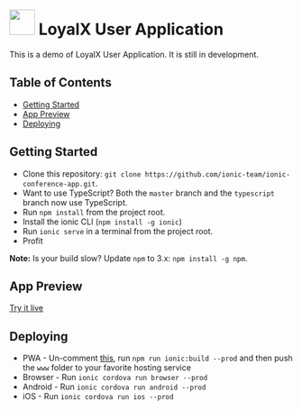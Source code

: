# <img src="https://avatars1.githubusercontent.com/u/33500684" height="45px"/> LoyalX User Application

This is a demo of LoyalX User Application. It is still in development.

## Table of Contents
 - [Getting Started](#getting-started)
 - [App Preview](#app-preview)
 - [Deploying](#deploying)


## Getting Started

* Clone this repository: `git clone https://github.com/ionic-team/ionic-conference-app.git`.
* Want to use TypeScript? Both the `master` branch and the `typescript` branch now use TypeScript.
* Run `npm install` from the project root.
* Install the ionic CLI (`npm install -g ionic`)
* Run `ionic serve` in a terminal from the project root.
* Profit

**Note:** Is your build slow? Update `npm` to 3.x: `npm install -g npm`.

## App Preview

[Try it live](http://165.165.131.155:8101/)


## Deploying

* PWA - Un-comment [this](https://github.com/MarcWafik/Loyalty-Chain/blob/master/user-app/src/index.html#L19,L20,L21,L22,L23,L24,L25), run `npm run ionic:build --prod` and then push the `www` folder to your favorite hosting service
* Browser - Run `ionic cordova run browser --prod`
* Android - Run `ionic cordova run android --prod`
* iOS - Run `ionic cordova run ios --prod`

